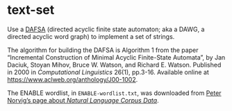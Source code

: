 # text-set

Use a [DAFSA](https://en.wikipedia.org/wiki/DAFSA) (directed acyclic finite
state automaton; aka a DAWG, a directed acyclic word graph) to implement a set of strings.

The algorithm for building the DAFSA is Algorithm 1 from the paper “Incremental
Construction of Minimal Acyclic Finite-State Automata”, by Jan Daciuk, Stoyan
Mihov, Bruce W. Watson, and Richard E. Watson.  Published in 2000 in
_Computational Linguistics_ 26(1), pp.3-16.  Available online at
<https://www.aclweb.org/anthology/J00-1002>.

The ENABLE wordlist, in `ENABLE-wordlist.txt`, was downloaded from [Peter
Norvig’s page about _Natural Language Corpus Data_](https://norvig.com/ngrams/).
